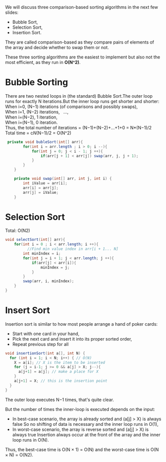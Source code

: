 We will discuss three comparison-based sorting algorithms in the next few slides:
* Bubble Sort,
* Selection Sort,
* Insertion Sort.

They are called comparison-based as they compare pairs of elements of the array and decide whether to swap them or not.

These three sorting algorithms are the easiest to implement but also not the most efficient, as they run in **O(N^2)**.  
# Bubble Sorting
There are two nested loops in (the standard) Bubble Sort.The outer loop runs for exactly N iterations.But the inner loop runs get shorter and shorter:  
When i=0, (N−1) iterations (of comparisons and possibly swaps),  
When i=1, (N−2) iterations,   
...,  
When i=(N−2), 1 iteration,  
When i=(N−1), 0 iteration.  
Thus, the total number of iterations = (N−1)+(N−2)+...+1+0 = N*(N−1)/2  
Total time = c*N*(N−1)/2 = O(N^2)  

```java
 private void bubleSort(int[] arr){
        for(int i = arr.length ; i > 0; i --){
            for(int j = 0; j < i - 1; j ++){
                if(arr[j + 1] < arr[j]) swap(arr, j, j + 1);
            }
        }
    }

    private void swap(int[] arr, int j, int i) {
        int iValue = arr[i];
        arr[i] = arr[j];
        arr[j] = iValue;
    }
```  

# Selection Sort

Total: O(N2)  

```java
void selectSort(int[] arr){
    for(int i = 0 ; i < arr.length; i ++){
    	  //Find min value index in arr[i + 1... N]
        int minIndex = i;
        for(int j = i + 1; j < arr.length; j ++){
            if(arr[j] < arr[i]){
                minIndex = j;
            }
        }
        swap(arr, i, minIndex);
    }
}
```

# Insert Sort

Insertion sort is similar to how most people arrange a hand of poker cards:  
* Start with one card in your hand,
* Pick the next card and insert it into its proper sorted order,
* Repeat previous step for all 

```java
void insertionSort(int a[], int N) {
  for (int i = 1; i < N; i++) { // O(N)
    X = a[i]; // X is the item to be inserted
    for (j = i-1; j >= 0 && a[j] > X; j--){
      a[j+1] = a[j]; // make a place for X
    }
    a[j+1] = X; // this is the insertion point
  }
}
```

The outer loop executes N−1 times, that's quite clear.  

But the number of times the inner-loop is executed depends on the input:  
* In best-case scenario, the array is already sorted and (a[j] > X) is always false
So no shifting of data is necessary and the inner loop runs in O(1),  
* In worst-case scenario, the array is reverse sorted and (a[j] > X) is always true
Insertion always occur at the front of the array and the inner loop runs in O(N).  

Thus, the best-case time is O(N × 1) = O(N) and the worst-case time is O(N × N) = O(N2).


